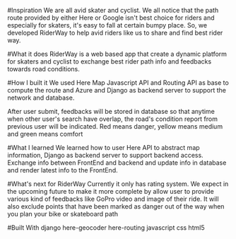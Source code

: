 #Inspiration
We are all avid skater and cyclist. We all notice that the path route provided by either Here or Google isn't best choice for riders and especially for skaters, it's easy to fall at certain bumpy place. So, we developed RiderWay to help avid riders like us to share and find best rider way.


#What it does
RiderWay is a web based app that create a dynamic platform for skaters and cyclist to exchange best rider path info and feedbacks towards road conditions.


#How I built it
We used Here Map Javascript API and Routing API as base to compute the route and Azure and Django as backend server to support the network and database.

After user submit, feedbacks will be stored in database so that anytime when other user's search have overlap, the road's condition report from previous user will be indicated. Red means danger, yellow means medium and green means comfort


#What I learned
We learned how to user Here API to abstract map information, Django as backend server to support backend access. Exchange info between FrontEnd and backend and update info in database and render latest info to the FrontEnd.


#What's next for RiderWay
Currently it only has rating system. We expect in the upcoming future to make it more complete by allow user to provide various kind of feedbacks like GoPro video and image of their ride. It will also exclude points that have been marked as danger out of the way when you plan your bike or skateboard path


#Built With
django
here-geocoder
here-routing
javascript
css
html5

